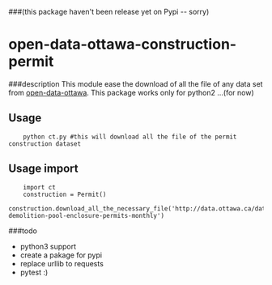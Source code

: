 ###(this package haven't been release yet on Pypi -- sorry)
# open-data-ottawa-construction-permit


###description
This module ease the download of all the file of any data set from [open-data-ottawa](http://data.ottawa.ca/en). This package works only for python2 ...(for now)

## Usage ##
		
		python ct.py #this will download all the file of the permit construction dataset

## Usage import ##

		import ct
		construction = Permit()
		construction.download_all_the_necessary_file('http://data.ottawa.ca/dataset/construction-demolition-pool-enclosure-permits-monthly')


###todo
* python3 support
* create a pakage for pypi
* replace urllib to requests
* pytest :)


